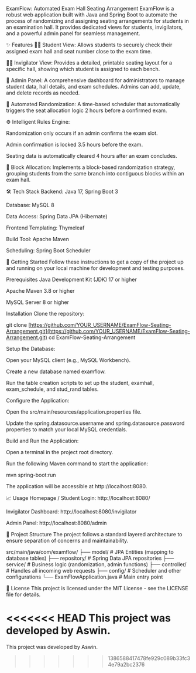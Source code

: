 ExamFlow: Automated Exam Hall Seating Arrangement
ExamFlow is a robust web application built with Java and Spring Boot to automate the process of randomizing and assigning seating arrangements for students in an examination hall. It provides dedicated views for students, invigilators, and a powerful admin panel for seamless management.

✨ Features
👨‍🎓 Student View: Allows students to securely check their assigned exam hall and seat number close to the exam time.

🧑‍🏫 Invigilator View: Provides a detailed, printable seating layout for a specific hall, showing which student is assigned to each bench.

👑 Admin Panel: A comprehensive dashboard for administrators to manage student data, hall details, and exam schedules. Admins can add, update, and delete records as needed.

🤖 Automated Randomization: A time-based scheduler that automatically triggers the seat allocation logic 2 hours before a confirmed exam.

⚙️ Intelligent Rules Engine:

Randomization only occurs if an admin confirms the exam slot.

Admin confirmation is locked 3.5 hours before the exam.

Seating data is automatically cleared 4 hours after an exam concludes.

🧱 Block Allocation: Implements a block-based randomization strategy, grouping students from the same branch into contiguous blocks within an exam hall.

🛠️ Tech Stack
Backend: Java 17, Spring Boot 3

Database: MySQL 8

Data Access: Spring Data JPA (Hibernate)

Frontend Templating: Thymeleaf

Build Tool: Apache Maven

Scheduling: Spring Boot Scheduler

🚀 Getting Started
Follow these instructions to get a copy of the project up and running on your local machine for development and testing purposes.

Prerequisites
Java Development Kit (JDK) 17 or higher

Apache Maven 3.8 or higher

MySQL Server 8 or higher

Installation
Clone the repository:

git clone [https://github.com/YOUR_USERNAME/ExamFlow-Seating-Arrangement.git](https://github.com/YOUR_USERNAME/ExamFlow-Seating-Arrangement.git)
cd ExamFlow-Seating-Arrangement

Setup the Database:

Open your MySQL client (e.g., MySQL Workbench).

Create a new database named examflow.

Run the table creation scripts to set up the student, examhall, exam_schedule, and stud_rand tables.

Configure the Application:

Open the src/main/resources/application.properties file.

Update the spring.datasource.username and spring.datasource.password properties to match your local MySQL credentials.

Build and Run the Application:

Open a terminal in the project root directory.

Run the following Maven command to start the application:

mvn spring-boot:run

The application will be accessible at http://localhost:8080.

📈 Usage
Homepage / Student Login: http://localhost:8080/

Invigilator Dashboard: http://localhost:8080/invigilator

Admin Panel: http://localhost:8080/admin

📂 Project Structure
The project follows a standard layered architecture to ensure separation of concerns and maintainability.

src/main/java/com/examflow/
├── model/         # JPA Entities (mapping to database tables)
├── repository/    # Spring Data JPA repositories
├── service/       # Business logic (randomization, admin functions)
├── controller/    # Handles all incoming web requests
├── config/        # Scheduler and other configurations
└── ExamFlowApplication.java # Main entry point

📄 License
This project is licensed under the MIT License - see the LICENSE file for details.

<<<<<<< HEAD
This project was developed by Aswin.
=======
This project was developed by Aswin.
>>>>>>> 1386588417478fe929c089b33fc34e79a2bc2376
